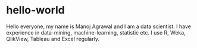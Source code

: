 # hello-world

Hello everyone, my name is Manoj Agrawal and I am a data scientist. I have experience in data-mining, machine-learning, statistic etc. I use R, Weka, QlikView, Tableau and Excel regularly.
